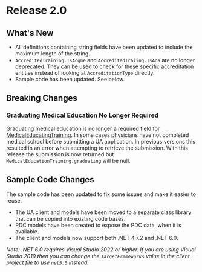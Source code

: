 # Release 2.0

## What's New

- All definitions containing string fields have been updated to include the maximum length of the string.
- `AccreditedTraining.IsAcgme` and `AccreditedTraiing.IsAoa` are no longer deprecated. They can be used to check for these specific accreditation entities instead of looking at `AccreditationType` directly.
- Sample code has been updated. See below.

## Breaking Changes

### Graduating Medical Education No Longer Required

Graduating medical education is no longer a required field for [MedicalEducatingTraining](https://github.com/fsmb/ua-api/blob/master/docs/definitions/medical-education-training.md).
In some cases physicians have not completed medical school before submitting a UA application. In previous versions this resulted in an error when attempting to retrieve the submission.
With this release the submission is now returned but `MedicalEducationTraining.graduating` will be null.

## Sample Code Changes

The sample code has been updated to fix some issues and make it easier to reuse.

- The UA client and models have been moved to a separate class library that can be copied into existing code bases.
- PDC models have been created to expose the PDC data, when it is available.
- The client and models now support both .NET 4.7.2 and .NET 6.0.

*Note: .NET 6.0 requires Visual Studio 2022 or higher. If you are using Visual Studio 2019 then you can change the `TargetFrameworks` value in the client project file to use `net5.0` instead.*
